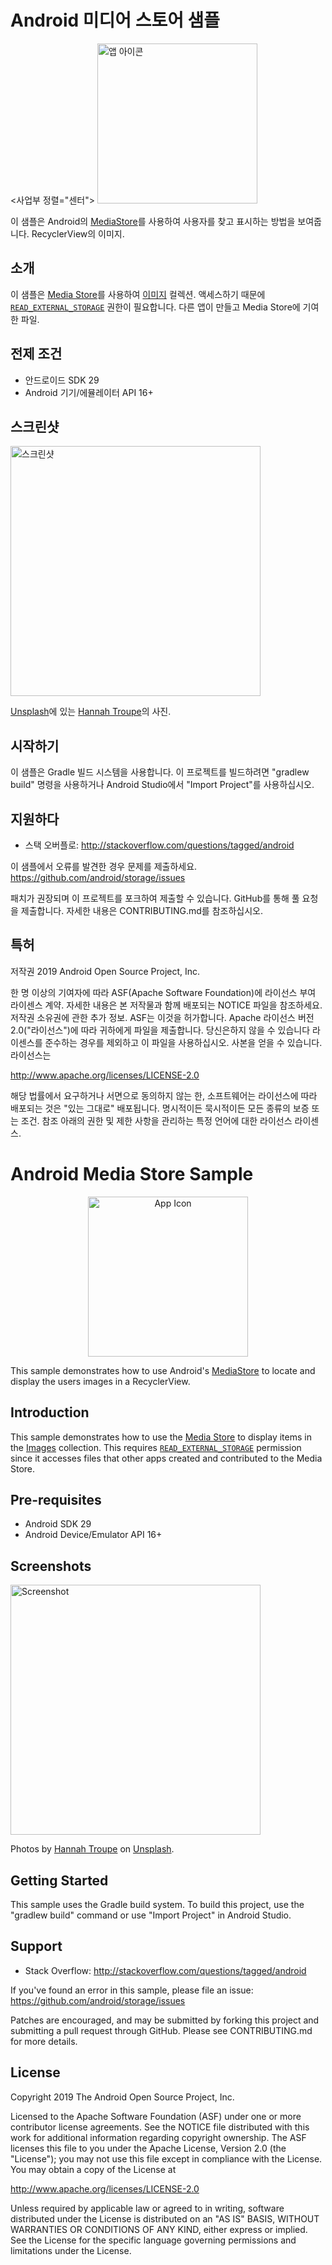 Android 미디어 스토어 샘플
===========================

<사업부 정렬="센터">
<img src="screenshots/icon-web.png" height="256" alt="앱 아이콘"/>
</div>

이 샘플은 Android의 [MediaStore][4]를 사용하여 사용자를 찾고 표시하는 방법을 보여줍니다.
RecyclerView의 이미지.

소개
------------

이 샘플은 [Media Store][1]를 사용하여
[이미지][2] 컬렉션. 액세스하기 때문에 [`READ_EXTERNAL_STORAGE`][3] 권한이 필요합니다.
다른 앱이 만들고 Media Store에 기여한 파일.

전제 조건
--------------

- 안드로이드 SDK 29
- Android 기기/에뮬레이터 API 16+

스크린샷
-------------

<img src="screenshots/app.png" height="400" alt="스크린샷"/>

[Unsplash][5]에 있는 [Hannah Troupe][4]의 사진.

시작하기
---------------

이 샘플은 Gradle 빌드 시스템을 사용합니다. 이 프로젝트를 빌드하려면
"gradlew build" 명령을 사용하거나 Android Studio에서 "Import Project"를 사용하십시오.

지원하다
-------

- 스택 오버플로: http://stackoverflow.com/questions/tagged/android

이 샘플에서 오류를 발견한 경우 문제를 제출하세요.
https://github.com/android/storage/issues

패치가 권장되며 이 프로젝트를 포크하여 제출할 수 있습니다.
GitHub를 통해 풀 요청을 제출합니다. 자세한 내용은 CONTRIBUTING.md를 참조하십시오.

특허
-------

저작권 2019 Android Open Source Project, Inc.

한 명 이상의 기여자에 따라 ASF(Apache Software Foundation)에 라이선스 부여
라이센스 계약. 자세한 내용은 본 저작물과 함께 배포되는 NOTICE 파일을 참조하세요.
저작권 소유권에 관한 추가 정보. ASF는 이것을 허가합니다.
Apache 라이선스 버전 2.0("라이선스")에 따라 귀하에게 파일을 제출합니다. 당신은하지 않을 수 있습니다
라이센스를 준수하는 경우를 제외하고 이 파일을 사용하십시오. 사본을 얻을 수 있습니다.
라이선스는

http://www.apache.org/licenses/LICENSE-2.0

해당 법률에서 요구하거나 서면으로 동의하지 않는 한, 소프트웨어는
라이선스에 따라 배포되는 것은 "있는 그대로" 배포됩니다.
명시적이든 묵시적이든 모든 종류의 보증 또는 조건. 참조
아래의 권한 및 제한 사항을 관리하는 특정 언어에 대한 라이선스
라이센스.

[1]: https://developer.android.com/reference/android/provider/MediaStore
[2]: https://developer.android.com/reference/android/provider/MediaStore.Images
[3]: https://developer.android.com/reference/android/Manifest.permission.html#READ_EXTERNAL_STORAGE
[4]: https://developer.android.com/reference/android/provider/MediaStore
[5]: https://unsplash.com/@htroupe?utm_source=unsplash&utm_medium=referral&utm_content=creditCopyText

Android Media Store Sample
==========================

<div align="center">
<img src="screenshots/icon-web.png" height="256" alt="App Icon"/>
</div>

This sample demonstrates how to use Android's [MediaStore][4] to locate and display the users
images in a RecyclerView.

Introduction
------------

This sample demonstrates how to use the [Media Store][1] to display items in the
[Images][2] collection. This requires [`READ_EXTERNAL_STORAGE`][3] permission since it accesses
files that other apps created and contributed to the Media Store. 

Pre-requisites
--------------

- Android SDK 29
- Android Device/Emulator API 16+

Screenshots
-------------

<img src="screenshots/app.png" height="400" alt="Screenshot"/>

Photos by [Hannah Troupe][4] on [Unsplash][5].

Getting Started
---------------

This sample uses the Gradle build system. To build this project, use the
"gradlew build" command or use "Import Project" in Android Studio.

Support
-------

- Stack Overflow: http://stackoverflow.com/questions/tagged/android

If you've found an error in this sample, please file an issue:
https://github.com/android/storage/issues

Patches are encouraged, and may be submitted by forking this project and
submitting a pull request through GitHub. Please see CONTRIBUTING.md for more details.

License
-------

Copyright 2019 The Android Open Source Project, Inc.

Licensed to the Apache Software Foundation (ASF) under one or more contributor
license agreements.  See the NOTICE file distributed with this work for
additional information regarding copyright ownership.  The ASF licenses this
file to you under the Apache License, Version 2.0 (the "License"); you may not
use this file except in compliance with the License.  You may obtain a copy of
the License at

http://www.apache.org/licenses/LICENSE-2.0

Unless required by applicable law or agreed to in writing, software
distributed under the License is distributed on an "AS IS" BASIS, WITHOUT
WARRANTIES OR CONDITIONS OF ANY KIND, either express or implied.  See the
License for the specific language governing permissions and limitations under
the License.

[1]: https://developer.android.com/reference/android/provider/MediaStore
[2]: https://developer.android.com/reference/android/provider/MediaStore.Images
[3]: https://developer.android.com/reference/android/Manifest.permission.html#READ_EXTERNAL_STORAGE
[4]: https://developer.android.com/reference/android/provider/MediaStore
[5]: https://unsplash.com/@htroupe?utm_source=unsplash&utm_medium=referral&utm_content=creditCopyText